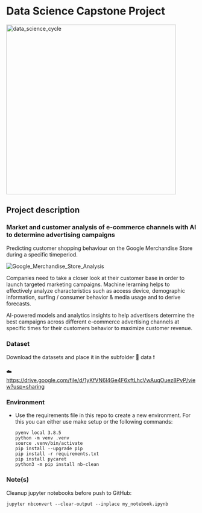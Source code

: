 # Data Science Capstone Project

<img width="450" alt="data_science_cycle" src="https://user-images.githubusercontent.com/2211088/117272062-173c0b00-ae5b-11eb-947e-6e8c41855ce8.png">

## Project description
### **Market and customer analysis of e-commerce channels with AI to determine advertising campaigns**

Predicting customer shopping behaviour on the Google Merchandise Store during a specific timeperiod.

![Google_Merchandise_Store_Analysis](https://user-images.githubusercontent.com/2211088/117272421-7437c100-ae5b-11eb-9064-e1bd0889754a.png)

Companies need to take a closer look at their customer base in order to launch targeted marketing campaigns. Machine lerarning helps to effectively analyze characteristics such as access device, demographic information, surfing / consumer behavior & media usage and to derive forecasts.

AI-powered models and analytics insights to help advertisers determine the best campaigns across different e-commerce advertising channels at specific times for their customers behavior to maximize customer revenue.


### Dataset 
Download the datasets and place it in the subfolder :file_folder: data :exclamation:

:cloud: https://drive.google.com/file/d/1yKfVN6l4Ge4F6xftLhcVwAuqOuez8PvP/view?usp=sharing

### Environment
  - Use the requirements file in this repo to create a new environment. For this you can either use make setup or the following commands:

        pyenv local 3.8.5
        python -m venv .venv
        source .venv/bin/activate
        pip install --upgrade pip
        pip install -r requirements.txt
        pip install pycaret
        python3 -m pip install nb-clean

### Note(s)
Cleanup jupyter notebooks before push to GitHub:
```
jupyter nbconvert --clear-output --inplace my_notebook.ipynb
```

